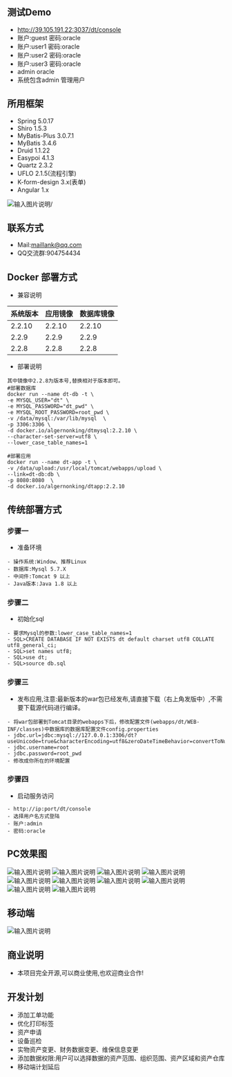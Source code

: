 
## 测试Demo
- http://39.105.191.22:3037/dt/console
- 账户:guest 密码:oracle
- 账户:user1 密码:oracle
- 账户:user2 密码:oracle
- 账户:user3 密码:oracle
- admin oracle
- 系统包含admin 管理用户

## 所用框架
- Spring 5.0.17
- Shiro 1.5.3
- MyBatis-Plus 3.0.7.1
- MyBatis 3.4.6
- Druid 1.1.22
- Easypoi 4.1.3
- Quartz 2.3.2
- UFLO 2.1.5(流程引擎)
- K-form-design 3.x(表单)
- Angular 1.x

![输入图片说明](https://images.gitee.com/uploads/images/2020/0729/221313_49392c48_448530.jpeg "1596031886493.jpg")/

## 联系方式
- Mail:maillank@qq.com
- QQ交流群:904754434


## Docker 部署方式
- 兼容说明

| 系统版本         |   应用镜像       | 数据库镜像 |  
| ----------   | ------------- | ----------- |  
| 2.2.10 | 2.2.10 |   2.2.10|   
| 2.2.9 | 2.2.9 |   2.2.9|   
| 2.2.8       | 2.2.8          |   2.2.8     |      
  
- 部署说明  
```
其中镜像中2.2.8为版本号,替换相对于版本即可。
#部署数据库
docker run --name dt-db -t \
-e MYSQL_USER="dt" \
-e MYSQL_PASSWORD="dt_pwd" \
-e MYSQL_ROOT_PASSWORD=root_pwd \
-v /data/mysql:/var/lib/mysql  \
-p 3306:3306 \
-d docker.io/algernonking/dtmysql:2.2.10 \
--character-set-server=utf8 \
--lower_case_table_names=1

#部署应用
docker run --name dt-app -t \
-v /data/upload:/usr/local/tomcat/webapps/upload \
--link=dt-db:db \
-p 8080:8080  \
-d docker.io/algernonking/dtapp:2.2.10
```


## 传统部署方式
### 步骤一
- 准备环境
```
- 操作系统:Window、推荐Linux
- 数据库:Mysql 5.7.X
- 中间件:Tomcat 9 以上
- Java版本:Java 1.8 以上
```

### 步骤二
- 初始化sql
```
- 要求Mysql的参数:lower_case_table_names=1
- SQL>CREATE DATABASE IF NOT EXISTS dt default charset utf8 COLLATE utf8_general_ci;
- SQL>set names utf8;
- SQL>use dt;
- SQL>source db.sql
```

### 步骤三
- 发布应用,注意:最新版本的war包已经发布,请直接下载（右上角发版中）,不需要下载源代码进行编译。
```
- 将war包部署到Tomcat目录的webapps下后，修改配置文件(webapps/dt/WEB-INF/classes)中数据库的数据库配置文件config.properties
- jdbc.url=jdbc:mysql://127.0.0.1:3306/dt?useUnicode=true&characterEncoding=utf8&zeroDateTimeBehavior=convertToNull&useSSL=false&useJDBCCompliantTimezoneShift=true&useLegacyDatetimeCode=false&serverTimezone=UTC
- jdbc.username=root
- jdbc.password=root_pwd
- 修改成你所在的环境配置
```

### 步骤四
- 启动服务访问
```
- http://ip:port/dt/console
- 选择用户名方式登陆
- 账户:admin 
- 密码:oracle
```

 

## PC效果图
![输入图片说明](https://images.gitee.com/uploads/images/2019/1112/130924_93070844_448530.jpeg "11.jpg")
![输入图片说明](https://images.gitee.com/uploads/images/2020/0506/130904_339165e8_448530.png "1.png")
![输入图片说明](https://images.gitee.com/uploads/images/2019/1112/124506_47c9ca08_448530.jpeg "2.jpg")
![输入图片说明](https://images.gitee.com/uploads/images/2019/1117/211517_8ba3a822_448530.jpeg "11.jpg")
![输入图片说明](https://images.gitee.com/uploads/images/2019/1121/222157_1ae13ef1_448530.jpeg "55.jpeg")
![输入图片说明](https://images.gitee.com/uploads/images/2019/1117/211528_0797dbbb_448530.jpeg "22.jpg")
![输入图片说明](https://images.gitee.com/uploads/images/2019/1117/211538_1e78d9a4_448530.jpeg "33.jpg")
![输入图片说明](https://images.gitee.com/uploads/images/2019/1112/124530_b7e7847b_448530.jpeg "4.jpg")
![输入图片说明](https://images.gitee.com/uploads/images/2019/1112/124540_62166efa_448530.jpeg "5.jpg")
![输入图片说明](https://images.gitee.com/uploads/images/2019/1205/213815_ad2975a7_448530.png "lc.png")
 
## 移动端
![输入图片说明](https://images.gitee.com/uploads/images/2020/0517/102238_f51306f9_448530.png "WechatIMG156.png")


## 商业说明
- 本项目完全开源,可以商业使用,也欢迎商业合作!


## 开发计划
- 添加工单功能
- 优化打印标签
- 资产申请
- 设备巡检
- 实物资产变更、财务数据变更、维保信息变更
- 添加数据权限:用户可以选择数据的资产范围、组织范围、资产区域和资产仓库
- 移动端计划延后




 
